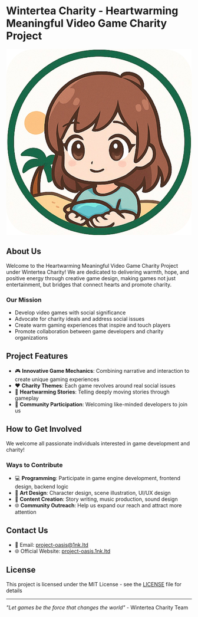 # Wintertea Charity - Heartwarming Meaningful Video Game Charity Project

![Logo](img/logo.png)

## About Us

Welcome to the Heartwarming Meaningful Video Game Charity Project under Wintertea Charity! We are dedicated to delivering warmth, hope, and positive energy through creative game design, making games not just entertainment, but bridges that connect hearts and promote charity.

### Our Mission
- Develop video games with social significance
- Advocate for charity ideals and address social issues
- Create warm gaming experiences that inspire and touch players
- Promote collaboration between game developers and charity organizations

## Project Features
- 🎮 **Innovative Game Mechanics**: Combining narrative and interaction to create unique gaming experiences
- ❤️ **Charity Themes**: Each game revolves around real social issues
- 🌟 **Heartwarming Stories**: Telling deeply moving stories through gameplay
- 🤝 **Community Participation**: Welcoming like-minded developers to join us

## How to Get Involved
We welcome all passionate individuals interested in game development and charity!

### Ways to Contribute
- 💻 **Programming**: Participate in game engine development, frontend design, backend logic
- 🎨 **Art Design**: Character design, scene illustration, UI/UX design
- 📝 **Content Creation**: Story writing, music production, sound design
- 🌐 **Community Outreach**: Help us expand our reach and attract more attention

## Contact Us
- 📧 Email: project-oasis@1nk.ltd
- 🌐 Official Website: [project-oasis.1nk.ltd](https://project-oasis.1nk.ltd)

## License
This project is licensed under the MIT License - see the [LICENSE](../LICENSE) file for details

---

*"Let games be the force that changes the world"* - Wintertea Charity Team
